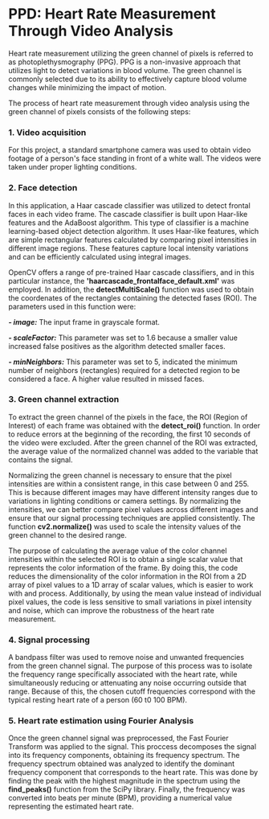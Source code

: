 # PPD: Heart Rate Measurement Through Video Analysis 

Heart rate measurement utilizing the green channel of pixels is referred to as photoplethysmography (PPG). PPG is a non-invasive approach that utilizes light to detect variations in blood volume. The green channel is commonly selected due to its ability to effectively capture blood volume changes while minimizing the impact of motion.

The process of heart rate measurement through video analysis using the green channel of pixels consists of the following steps:

### 1. Video acquisition 
For this project, a standard smartphone camera was used to obtain video footage of a person's face standing in front of a white wall. The videos were taken under proper lighting conditions.

### 2. Face detection 
In this application, a Haar cascade classifier was utilized to detect frontal faces in each video frame. The cascade classifier is built upon Haar-like features and the AdaBoost algorithm. This type of classifier is a machine learning-based object detection algorithm. It uses Haar-like features, which are simple rectangular features calculated by comparing pixel intensities in different image regions. These features capture local intensity variations and can be efficiently calculated using integral images. 

OpenCV offers a range of pre-trained Haar cascade classifiers, and in this particular instance, the **'haarcascade_frontalface_default.xml'** was employed. In addition, the **detectMultiScale()** function was used to obtain the coordenates of the rectangles containing the detected fases (ROI). The parameters used in this function were:

**_- image:_** The input frame in grayscale format.

**_- scaleFactor:_**  This parameter was set to 1.6 because a smaller value increased false positives as the algorithm detected smaller faces. 

**_- minNeighbors:_** This parameter was set to 5, indicated the minimum number of neighbors (rectangles) required for a detected region to be considered a face. A higher value resulted in missed faces. 

### 3. Green channel extraction
To extract the green channel of the pixels in the face, the ROI (Region of Interest) of each frame was obtained with the **detect_roi()** function. In order to reduce errors at the beginning of the recording, the first 10 seconds of the video were excluded. After the green channel of the ROI was extracted, the average value of the normalized channel was added to the variable that contains the signal. 

Normalizing the green channel is necessary to ensure that the pixel intensities are within a consistent range, in this case between 0 and 255. This is because different images may have different intensity ranges due to variations in lighting conditions or camera settings. By normalizing the intensities, we can better compare pixel values across different images and ensure that our signal processing techniques are applied consistently. The function **cv2.normalize()** was used to scale the intensity values of the green channel to the desired range. 

The purpose of calculating the average value of the color channel intensities within the selected ROI is to obtain a single scalar value that represents the color information of the frame. By doing this, the code reduces the dimensionality of the color information in the ROI from a 2D array of pixel values to a 1D array of scalar values, which is easier to work with and process. Additionally, by using the mean value instead of individual pixel values, the code is less sensitive to small variations in pixel intensity and noise, which can improve the robustness of the heart rate measurement.

### 4. Signal processing
A bandpass filter was used to remove noise and unwanted frequencies from the green channel signal. The purpose of this process was to isolate the frequency range specifically associated with the heart rate, while simultaneously reducing or attenuating any noise occurring outside that range. Because of this, the chosen cutoff frequencies correspond with the typical resting heart rate of a person (60 t0 100 BPM). 

### 5. Heart rate estimation using Fourier Analysis
Once the green channel signal was preprocessed, the Fast Fourier Transform was applied to the signal. This proccess  decomposes the signal into its frequency components, obtaining its frequency spectrum. The frequency spectrum obtained was analyzed to identify the dominant frequency component that corresponds to the heart rate. This was done by finding the peak with the highest magnitude in the spectrum using the **find_peaks()** function from the SciPy library. Finally, the frequency was converted into beats per minute (BPM), providing a numerical value representing the estimated heart rate.
